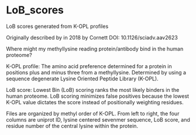 # LoB_scores
LoB scores generated from K-OPL profiles

Originally described by in 2018 by Cornett DOI: 10.1126/sciadv.aav2623

Where might my methyllysine reading protein/antibody bind in the human proteome? 

K-OPL profile: The amino acid preference determined for a protein in positions plus and minus three from a methyllysine. 
Determined by using a sequence degenerate Lysine Oriented Peptide Library (K-OPL).

LoB score: Lowest Bin (LoB) scoring ranks the most likely binders in the human proteome.
LoB scoring minimizes false positives because the lowest K-OPL value dictates the score instead of positionally weighting residues.

Files are organized by methyl order of K-OPL.
From left to right, the four columns are uniprot ID, lysine centered sevenmer sequence, LoB score, and residue number of the central lysine within the protein.
